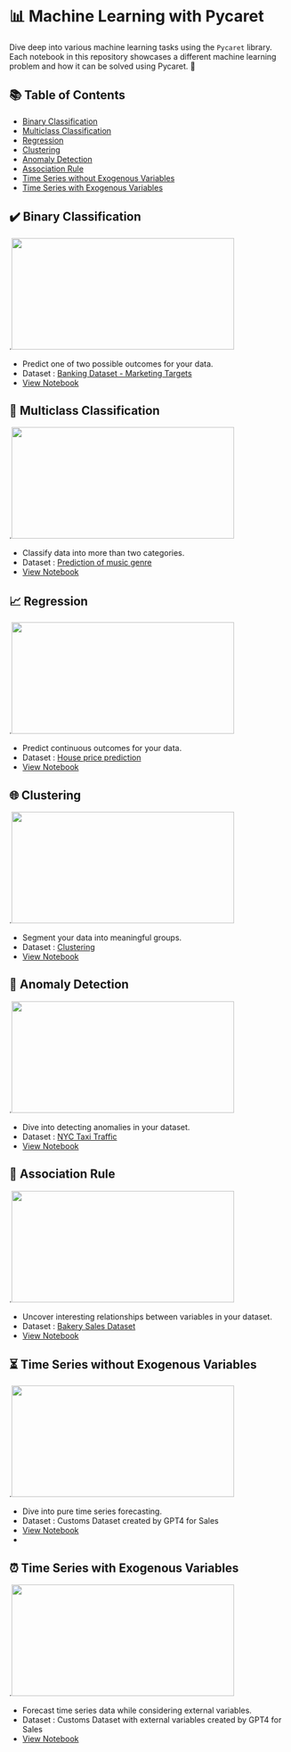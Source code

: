 # 📊 Machine Learning with Pycaret

Dive deep into various machine learning tasks using the `Pycaret` library. Each notebook in this repository showcases a different machine learning problem and how it can be solved using Pycaret. 🚀

## 📚 Table of Contents

- [Binary Classification](#binary-classification)
- [Multiclass Classification](#multiclass-classification)
- [Regression](#regression)
- [Clustering](#clustering)
- [Anomaly Detection](#anomaly-detection)
- [Association Rule](#association-rule)
- [Time Series without Exogenous Variables](#time-series-without-exogenous-variables)
- [Time Series with Exogenous Variables](#time-series-with-exogenous-variables)


## ✔️ Binary Classification
.<img src="https://media.tenor.com/yIMlOf0O7VEAAAAM/yes-or-no.gif" width="400" height="200">
- Predict one of two possible outcomes for your data.
- Dataset : [Banking Dataset - Marketing Targets](https://www.kaggle.com/datasets/prakharrathi25/banking-dataset-marketing-targets)
- [View Notebook](https://github.com/Aagam0812/DataMining/new/main/Assignment4/Pycaret_Binary_classification.ipynb)

## 🎨 Multiclass Classification
.<img src="https://touchstoneinstitute.ca/wp-content/uploads/15_Multiple_Choice_Exam_Alt.gif" width="400" height="200">
- Classify data into more than two categories.
- Dataset : [Prediction of music genre](https://www.kaggle.com/datasets/vicsuperman/prediction-of-music-genre)
- [View Notebook](https://github.com/Aagam0812/DataMining/new/main/Assignment4/Pycaret_Multiclass_classification.ipynb)

## 📈 Regression
.<img src="https://paulvanderlaken.files.wordpress.com/2020/01/ezgif.com-video-to-gif-1.gif?w=600" width="400" height="200">
- Predict continuous outcomes for your data.
- Dataset : [House price prediction](https://www.kaggle.com/datasets/shree1992/housedata)
- [View Notebook](https://github.com/Aagam0812/DataMining/new/main/Assignment4/Pycaret_Regression.ipynb)

## 🌐 Clustering
.<img src="https://cdn.dribbble.com/users/2500538/screenshots/9337301/blobs.gif" width="400" height="200">
- Segment your data into meaningful groups.
- Dataset : [Clustering](https://www.kaggle.com/datasets/georgesaavedra/clustering)
- [View Notebook](https://github.com/Aagam0812/DataMining/new/main/Assignment4/Pycaret_Clustering.ipynb)

## 🧠 Anomaly Detection
.<img src="https://miro.medium.com/v2/resize:fit:1400/0*IPChOJ-xy78-HPr1.jpg" width="400" height="200">
- Dive into detecting anomalies in your dataset.
- Dataset : [NYC Taxi Traffic](https://www.kaggle.com/datasets/julienjta/nyc-taxi-traffic)
- [View Notebook](https://github.com/Aagam0812/DataMining/new/main/Assignment4/Pycaret_Anomaly.ipynb)

## 🤝 Association Rule
.<img src="https://media2.giphy.com/media/RIqh9nbpblgvWvd6ZK/200w.gif?cid=6c09b952ej80nym9l9numteu60fn8bib6wtr7i3ca5jnec1o&ep=v1_gifs_search&rid=200w.gif&ct=g" width="400" height="200">
- Uncover interesting relationships between variables in your dataset.
- Dataset : [Bakery Sales Dataset](https://www.kaggle.com/datasets/akashdeepkuila/bakery)
- [View Notebook](https://github.com/Aagam0812/DataMining/new/main/Assignment4/Pycaret_AssociationRule.ipynb)

## ⏳ Time Series without Exogenous Variables
.<img src="https://cdn.dribbble.com/users/227568/screenshots/1444188/chart.gif" width="400" height="200">
- Dive into pure time series forecasting.
- Dataset : Customs Dataset created by GPT4 for Sales
- [View Notebook](https://github.com/Aagam0812/DataMining/new/main/Assignment4/Pycaret_Timeseries_Univariate_without_Exogenous_Variables.ipynb)
- 
## ⏰ Time Series with Exogenous Variables
.<img src="https://cdn-images-1.medium.com/max/640/0*7-8r0x-nRpuJm7bw.gif" width="400" height="200">
- Forecast time series data while considering external variables.
- Dataset : Customs Dataset with external variables created by GPT4 for Sales 
- [View Notebook](https://github.com/Aagam0812/DataMining/new/main/Assignment4/Pycaret_Timeseries_Univariate_with_Exogenous_Variables.ipynb)
